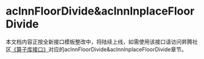# aclnnFloorDivide&aclnnInplaceFloorDivide

本文档内容正按全新接口模板整改中，将陆续上线，如需使用该接口请访问昇腾社区[《算子库接口》](https://hiascend.com/document/redirect/CannCommunityOplist)对应的aclnnFloorDivide&aclnnInplaceFloorDivide章节。
